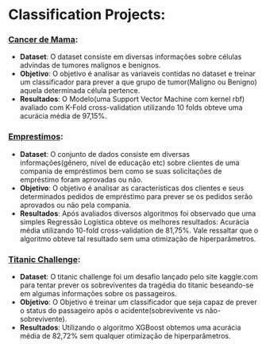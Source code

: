 # Classification Projects:

### [Cancer de Mama](https://github.com/otaviomguerra/Portifolio/tree/master/End-to-End%20ML%20Projects%20in%20Jupyter%20Notebooks/Classification/Cancer%20de%20Mama):
- **Dataset**: O dataset consiste em diversas informações sobre células advindas de tumores malignos e benignos.
- **Objetivo**: O objetivo é analisar as variaveis contidas no dataset e treinar um classificador para prever a que grupo de tumor(Maligno ou Benigno) aquela determinada célula pertence.
- **Resultados**: O Modelo(uma Support Vector Machine com kernel rbf) avaliado com K-Fold cross-validation utilizando 10 folds obteve uma acurácia média de 97,15%.

### [Emprestimos](https://github.com/otaviomguerra/Portifolio/tree/master/End-to-End%20ML%20Projects%20in%20Jupyter%20Notebooks/Classification/Emprestimos%20):
- **Dataset**: O conjunto de dados consiste em diversas informações(gênero, nível de educação etc) sobre clientes de uma compania de empréstimos bem como se suas solicitações de empréstimo foram aprovadas ou não.
- **Objetivo**: O objetivo é analisar as características dos clientes e seus determinados pedidos de empréstimo para prever se os pedidos serão aprovados ou não pela compania.
- **Resultados**: Após avaliados diversos algoritmos foi observado que uma simples Regressão Logística obteve os melhores resultados: Acurácia média utilizando 10-fold cross-validation de 81,75%. Vale ressaltar que o algoritmo obteve tal resultado sem uma otimização de hiperparâmetros.

### [Titanic Challenge](https://github.com/otaviomguerra/Portifolio/tree/master/End-to-End%20ML%20Projects%20in%20Jupyter%20Notebooks/Classification/Titanic):
- **Dataset**: O titanic challenge foi um desafio lançado pelo site kaggle.com para tentar prever os sobreviventes da tragédia do titanic beseando-se em algumas informações sobre os passageiros.
- **Objetivo**: O Objetivo é treinar um classificador que seja capaz de prever o status do passageiro após o acidente(sobrevivente vs não-sobrevivente).
- **Resultados**: Utilizando o algoritmo XGBoost obtemos uma acurácia média de 82,72% sem qualquer otimização de hiperparâmetros.
